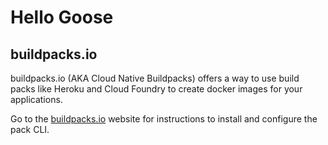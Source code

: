 # Hello Goose

## buildpacks.io

buildpacks.io (AKA Cloud Native Buildpacks) offers a way to use build packs like Heroku and Cloud Foundry to create docker images for your applications.

Go to the [buildpacks.io](https://buildpacks.io/) website for instructions to install and configure the pack CLI.
